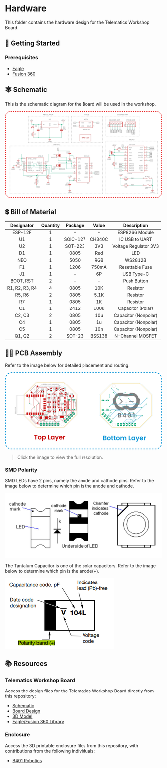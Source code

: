 # **Hardware**

This folder contains the hardware design for the Telematics Workshop Board.

## 🚀 Getting Started

### Prerequisites

- [Eagle](https://www.autodesk.com/products/eagle/overview) 
- [Fusion 360](https://www.autodesk.com/products/fusion-360/overview)

## 🕸 Schematic

This is the schematic diagram for the Board will be used in the workshop.

![Schematic](../doc/schematic.png)

## 💲 Bill of Material

|   Designator   | Quantity | Package  | Value  |      Description      |
|:--------------:|:--------:|:--------:|:------:|:---------------------:|
|    ESP-12F     |    1     |    -     |   -    |    ESP8266 Module     |
|       U1       |    1     | SOIC-127 | CH340C |    IC USB to UART     |
|       U2       |    1     | SOT-223  |  3V3   | Voltage Regulator 3V3 |
|       D1       |    1     |   0805   |  Red   |          LED          |
|      NEO       |    1     |   5050   |  RGB   |        WS2812B        |
|       F1       |    1     |   1206   | 750mA  |    Resettable Fuse    |
|       J1       |    1     |    -     |   6P   |      USB Type-C       |
|   BOOT, RST    |    2     |    -     |   -    |      Push Button      |
| R1, R2, R3, R4 |    4     |   0805   |  10K   |       Resistor        |
|     R5, R6     |    2     |   0805   |  5.1K  |       Resistor        |
|       R7       |    1     |   0805   |   1K   |       Resistor        |
|       C1       |    1     |   2412   |  100u  |   Capacitor (Polar)   |
|     C2, C3     |    2     |   0805   |  10u   | Capacitor (Nonpolar)  |
|       C4       |    1     |   0805   |   1u   | Capacitor (Nonpolar)  |
|       C5       |    1     |   0805   |  10n   | Capacitor (Nonpolar)  |
|     Q1, Q2     |    2     |  SOT-23  | BSS138 |   N-Channel MOSFET    |


## 👨‍🔧 PCB Assembly

Refer to the image below for detailed placement and routing.

![PCB Layout](../doc/pcb_layout.png)

> Click the image to view the full resolution.

### SMD Polarity

SMD LEDs have 2 pins, namely the anode and cathode pins. Refer to the image below to determine which pin is the anode and cathode.

![SMD Led Polarity](../doc/led_katoda.jpg)

The Tantalum Capacitor is one of the polar capacitors. Refer to the image below to determine which pin is the anode(+).

![Capacitor Tantalum Polarity](../doc/capacitor_katoda.png)

## 📚 Resources

### Telematics Workshop Board

Access the design files for the Telematics Workshop Board directly from this repository:

- [Schematic](./telematics_board_v2.sch)
- [Board Design](./telematics_board_v2.brd)
- [3D Model](./telematics_board_v2.step)
- [Eagle/Fusion 360 Library](libraries/)

### Enclosure

Access the 3D printable enclosure files from this repository, with contributions from the following individuals:

- [B401 Robotics]()

<!-- ## SMD Polarity

